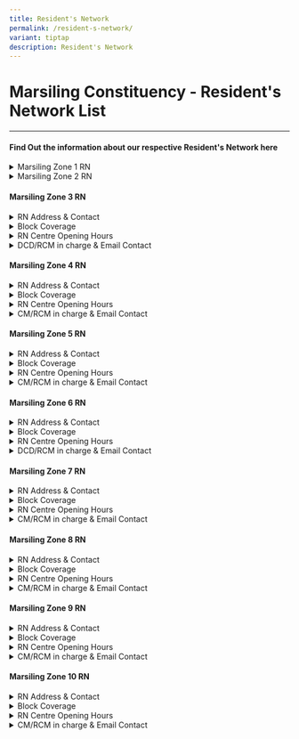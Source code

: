 ```yaml
---
title: Resident's Network
permalink: /resident-s-network/
variant: tiptap
description: Resident's Network
---
```

<h1>Marsiling Constituency - Resident's Network List</h1>
<hr>
<h4><strong>Find Out the information about our respective Resident's Network here</strong></h4>
<p></p>
<div data-type="detailGroup" class="isomer-accordion isomer-accordion-white">
<details class="isomer-details">
<summary>Marsiling Zone 1 RN</summary>
<div data-type="detailsContent" class="isomer-details-content">
<ol data-tight="true" class="tight">
<li>
<p>Blk 32 Marsiling Drive #01-339 S(730032)</p>
</li>
<li>
<p><strong>Tel: 6368 2532&nbsp;</strong>
</p>
</li>
<li>
<p></p>
<div class="iframe-wrapper">
<iframe allowfullscreen="true" frameborder="0" src="https://www.google.com/maps/embed?pb=!1m18!1m12!1m3!1d7977.142732774448!2d103.76823908933954!3d1.4325097628478192!2m3!1f0!2f0!3f0!3m2!1i1024!2i768!4f13.1!3m3!1m2!1s0x31da12532096fa39%3A0x2398712dd78ed26b!2sMarsiling!5e0!3m2!1sen!2ssg!4v1730288342390!5m2!1sen!2ssg"></iframe>
</div>
</li>
<li>
<p>Images of the RN</p>
<table style="minWidth: 50px">
<colgroup>
<col>
<col>
</colgroup>
<tbody>
<tr>
<td rowspan="1" colspan="1">
<p>Entrance</p>
</td>
<td rowspan="1" colspan="1">
<p></p>
<div class="isomer-image-wrapper">
<img style="width: 100%" height="auto" width="100%" alt="" src="/images/Screenshot_2024_10_30_194629.png">
</div>
</td>
</tr>
<tr>
<td rowspan="1" colspan="1">
<p>Interior</p>
</td>
<td rowspan="1" colspan="1">
<p></p>
</td>
</tr>
</tbody>
</table>
</li>
</ol>
</div>
</details>
<details class="isomer-details">
<summary>Marsiling Zone 2 RN</summary>
<div data-type="detailsContent" class="isomer-details-content">
<ol data-tight="true" class="tight">
<li>
<p>Blk 8 Marsiling Drive #01-18 S(730008)&nbsp;&nbsp;</p>
</li>
<li>
<p><strong>Tel: 6610 6732</strong>&nbsp;</p>
</li>
<li>
<p></p>
<div class="iframe-wrapper">
<iframe style="border:0;" height="300" width="400" allowfullscreen="true" frameborder="0" src="https://www.google.com/maps/embed?pb=!1m18!1m12!1m3!1d3988.5572251818553!2d103.7740905249659!3d1.440610048545823!2m3!1f0!2f0!3f0!3m2!1i1024!2i768!4f13.1!3m3!1m2!1s0x31da130019c1ecb7%3A0x2058fff1b28cecdb!2sMarsiling%20Zone%202%20Residents'%20Network!5e0!3m2!1sen!2ssg!4v1730288975381!5m2!1sen!2ssg"></iframe>
</div>
</li>
<li>
<p>Images of the RN</p>
<table style="minWidth: 50px">
<colgroup>
<col>
<col>
</colgroup>
<tbody>
<tr>
<td rowspan="1" colspan="1">
<p>Entrance</p>
</td>
<td rowspan="1" colspan="1">
<p></p>
<div class="isomer-image-wrapper">
<img style="width: 100%" height="auto" width="100%" alt="" src="/images/marsiling_zone_2_rn.jpg">
</div>
</td>
</tr>
<tr>
<td rowspan="1" colspan="1">
<p>Interior</p>
</td>
<td rowspan="1" colspan="1">
<p></p>
</td>
</tr>
</tbody>
</table>
</li>
</ol>
</div>
</details>
</div>
<p></p>
<h4><strong>Marsiling Zone 3 RN</strong></h4>
<div data-type="detailGroup" class="isomer-accordion isomer-accordion-white">
<details class="isomer-details">
<summary>RN Address &amp; Contact</summary>
<div data-type="detailsContent" class="isomer-details-content">
<ul data-tight="true" class="tight">
<li>
<p>Blk 123 Marsiling Rise #01-98 S(730123)&nbsp;</p>
</li>
<li>
<p><strong>Tel: 6368 6362</strong>
</p>
</li>
</ul>
</div>
</details>
<details class="isomer-details">
<summary>Block Coverage</summary>
<div data-type="detailsContent" class="isomer-details-content">
<ul data-tight="true" class="tight">
<li>
<p>Block 122 – 143 Marsiling Rise/Roadblocks 180A – 180C Marsiling Road&nbsp;</p>
</li>
<li>
<p>No. of Blocks 25&nbsp;</p>
</li>
<li>
<p>No. of Units :2002&nbsp;</p>
</li>
<li>
<p>Noticeboard: 26 nos ( 26 posters)&nbsp;</p>
</li>
</ul>
</div>
</details>
<details class="isomer-details">
<summary>RN Centre Opening Hours</summary>
<div data-type="detailsContent" class="isomer-details-content">
<ul data-tight="true" class="tight">
<li>
<p>Sat &amp; Sun OFF&nbsp;</p>
</li>
<li>
<p>Mon: 9:00am – 7:00pm&nbsp;</p>
</li>
<li>
<p>Tue/Wed: 11:00am -9:00pm</p>
</li>
</ul>
</div>
</details>
<details class="isomer-details">
<summary>DCD/RCM in charge &amp; Email Contact</summary>
<div data-type="detailsContent" class="isomer-details-content">
<ul data-tight="true" class="tight">
<li>
<p>DCD<strong>: Nur</strong>&nbsp;<a href="mailto:Nur_Fathona_Ahmad@pa.gov.sg" rel="noopener noreferrer nofollow" target="_blank">Nur_Fathona_Ahmad@pa.gov.sg</a>&nbsp;</p>
</li>
<li>
<p>RCM: <strong>Florence Yap</strong>, <strong>9720 7874</strong>&nbsp;Florence_YAP_from.TP@gov.sg</p>
</li>
</ul>
</div>
</details>
</div>
<p></p>
<h4><strong>Marsiling Zone 4 RN</strong></h4>
<div data-type="detailGroup" class="isomer-accordion isomer-accordion-white">
<details class="isomer-details">
<summary>RN Address &amp; Contact</summary>
<div data-type="detailsContent" class="isomer-details-content">
<ul data-tight="true" class="tight">
<li>
<p>Blk 160 Woodlands St 13 #01-649 S(730160)&nbsp;</p>
</li>
<li>
<p><strong>Tel: 6367 2357</strong>
</p>
</li>
</ul>
</div>
</details>
<details class="isomer-details">
<summary>Block Coverage</summary>
<div data-type="detailsContent" class="isomer-details-content">
<ul data-tight="true" class="tight">
<li>
<p>Block 144 – 166 Woodlands St 13&nbsp;</p>
</li>
<li>
<p>No. of Blocks 23&nbsp;</p>
</li>
<li>
<p>No. of Units :1895&nbsp;</p>
</li>
<li>
<p>Noticeboard: 24 (Big), 42(Small)/ 66 Posters&nbsp;</p>
</li>
</ul>
</div>
</details>
<details class="isomer-details">
<summary>RN Centre Opening Hours</summary>
<div data-type="detailsContent" class="isomer-details-content">
<ul data-tight="true" class="tight">
<li>
<p>Sat &amp; Sun: OFF&nbsp;</p>
</li>
<li>
<p>Mon: 9:00am&nbsp;</p>
</li>
<li>
<p>Tue/Wed: 11:00am – 9:00pm</p>
</li>
</ul>
</div>
</details>
<details class="isomer-details">
<summary>CM/RCM in charge &amp; Email Contact</summary>
<div data-type="detailsContent" class="isomer-details-content">
<ul data-tight="true" class="tight">
<li>
<p>CM:<strong> Justin</strong>&nbsp;Justin _<a href="mailto:YEONG@pa.gov.sg" rel="noopener noreferrer nofollow" target="_blank">YEONG@pa.gov.sg</a>&nbsp;</p>
</li>
<li>
<p>RCM: <strong>Keng Boon</strong>,<strong>9624 5395</strong>&nbsp;Keng_Boon_LIM_from.TP@pa.gov.sg</p>
</li>
</ul>
</div>
</details>
</div>
<p></p>
<h4><strong>Marsiling Zone 5 RN</strong></h4>
<div data-type="detailGroup" class="isomer-accordion isomer-accordion-white">
<details class="isomer-details">
<summary>RN Address &amp; Contact</summary>
<div data-type="detailsContent" class="isomer-details-content">
<ul data-tight="true" class="tight">
<li>
<p>Blk 178 Woodlands St 13 #01-301 S(730178)&nbsp;</p>
</li>
<li>
<p><strong>Tel: 6365 7454</strong>
</p>
</li>
</ul>
</div>
</details>
<details class="isomer-details">
<summary>Block Coverage</summary>
<div data-type="detailsContent" class="isomer-details-content">
<ul data-tight="true" class="tight">
<li>
<p>Block 167-179 Woodlands St 11/13&nbsp;</p>
</li>
<li>
<p>No. of Blocks 13&nbsp;</p>
</li>
<li>
<p>No. of Units :989&nbsp;</p>
</li>
<li>
<p>Noticeboard: 16 nos (16 posters)</p>
</li>
</ul>
</div>
</details>
<details class="isomer-details">
<summary>RN Centre Opening Hours</summary>
<div data-type="detailsContent" class="isomer-details-content">
<ul data-tight="true" class="tight">
<li>
<p>Mon &amp; Sun: OFF&nbsp;</p>
</li>
<li>
<p>Tue/Thu/Fri: 2:00pm – 10:00pm&nbsp;</p>
</li>
<li>
<p>Wed/Sat:&nbsp; 8:30am -5:30pm&nbsp;</p>
</li>
</ul>
</div>
</details>
<details class="isomer-details">
<summary>CM/RCM in charge &amp; Email Contact</summary>
<div data-type="detailsContent" class="isomer-details-content">
<ul data-tight="true" class="tight">
<li>
<p>CM: <strong>Troy Lim</strong>&nbsp;<a href="mailto:Troy_LIM_@pa.gov.sg" rel="noopener noreferrer nofollow" target="_blank">Troy_LIM_@pa.gov.sg</a>&nbsp;</p>
</li>
<li>
<p>RCM: <strong>Jessica Loh, 9644 9148</strong>&nbsp;Jessica_LOH_from.TP@pa.gov.sg</p>
</li>
</ul>
</div>
</details>
</div>
<p></p>
<h4><strong>Marsiling Zone 6 RN</strong></h4>
<div data-type="detailGroup" class="isomer-accordion isomer-accordion-white">
<details class="isomer-details">
<summary>RN Address &amp; Contact</summary>
<div data-type="detailsContent" class="isomer-details-content">
<ul data-tight="true" class="tight">
<li>
<p>Blk 102 Woodlands St 13 #01-236 S(730102)&nbsp;</p>
</li>
<li>
<p><strong>Tel: 6363 3870</strong>
</p>
</li>
</ul>
</div>
</details>
<details class="isomer-details">
<summary>Block Coverage</summary>
<div data-type="detailsContent" class="isomer-details-content">
<ul data-tight="true" class="tight">
<li>
<p>Block 101 – 113 Woodlands St 13&nbsp;/Blocks 114 – 121 Marsiling Rise&nbsp;</p>
</li>
<li>
<p>No. of Blocks 21&nbsp;</p>
</li>
<li>
<p>No. of Units :1293&nbsp;</p>
</li>
<li>
<p>Noticeboard: 19 nos (26 posters) TBA&nbsp;</p>
</li>
</ul>
</div>
</details>
<details class="isomer-details">
<summary>RN Centre Opening Hours</summary>
<div data-type="detailsContent" class="isomer-details-content">
<ul data-tight="true" class="tight">
<li>
<p>Mon &amp; Sun: OFF&nbsp;</p>
</li>
<li>
<p>Tue /Wed/Thu/Fri/Sat:&nbsp;&nbsp;9:30am – 6:00pm&nbsp;</p>
</li>
</ul>
</div>
</details>
<details class="isomer-details">
<summary>DCD/RCM in charge &amp; Email Contact</summary>
<div data-type="detailsContent" class="isomer-details-content">
<ul data-tight="true" class="tight">
<li>
<p>DCD: <strong>Joy Ang</strong>&nbsp;<a href="mailto:Joy_ANG@pa.gov.sg" rel="noopener noreferrer nofollow" target="_blank">Joy_ANG@pa.gov.sg</a>&nbsp;&nbsp;</p>
</li>
<li>
<p>RCM: <strong>May Yee, 8139 9913</strong>&nbsp;May _YEE_from.TP@pa.gov.sg</p>
</li>
</ul>
</div>
</details>
</div>
<p></p>
<h4><strong>Marsiling Zone 7 RN</strong></h4>
<div data-type="detailGroup" class="isomer-accordion isomer-accordion-white">
<details class="isomer-details">
<summary>RN Address &amp; Contact</summary>
<div data-type="detailsContent" class="isomer-details-content">
<ul data-tight="true" class="tight">
<li>
<p>Blk 206 Marsiling Drive #01-298 S(730206)</p>
</li>
<li>
<p><strong>Tel: 6367 9113</strong>
</p>
</li>
</ul>
</div>
</details>
<details class="isomer-details">
<summary>Block Coverage</summary>
<div data-type="detailsContent" class="isomer-details-content">
<ul data-tight="true" class="tight">
<li>
<p>Block 201 – 206 Marsiling Drive&nbsp;/Blocks 212 – 218 Marsiling Crescent/Lane&nbsp;</p>
</li>
<li>
<p>No. of Blocks 13&nbsp;</p>
</li>
<li>
<p>No. of Units :1793&nbsp;</p>
</li>
<li>
<p>Noticeboard: 27 nos (27 posters)&nbsp;</p>
</li>
</ul>
</div>
</details>
<details class="isomer-details">
<summary>RN Centre Opening Hours</summary>
<div data-type="detailsContent" class="isomer-details-content">
<ul data-tight="true" class="tight">
<li>
<p>Mon &amp; Sun: OFF&nbsp;</p>
</li>
<li>
<p>Tue / Thu: 9:00am -5:00pm&nbsp;</p>
</li>
<li>
<p>Wed:&nbsp;&nbsp;&nbsp;&nbsp;&nbsp; 2:00pm -10:00pm&nbsp;</p>
</li>
<li>
<p>Fri/ Sat: 10am – 7:00pm</p>
</li>
</ul>
</div>
</details>
<details class="isomer-details">
<summary>CM/RCM in charge &amp; Email Contact</summary>
<div data-type="detailsContent" class="isomer-details-content">
<ul data-tight="true" class="tight">
<li>
<p>CM: <strong>Azeera</strong>&nbsp;<a href="mailto:Azeera_JOHAN@pa.gov.sg" rel="noopener noreferrer nofollow" target="_blank">Azeera_JOHAN@pa.gov.sg</a>&nbsp;</p>
</li>
<li>
<p>RCM: <strong>Fanny Soh, 9048 0241</strong>&nbsp;Fanny_SOH_from.TP@pa.gov.sg</p>
</li>
</ul>
</div>
</details>
</div>
<p></p>
<h4><strong>Marsiling Zone 8 RN</strong></h4>
<div data-type="detailGroup" class="isomer-accordion isomer-accordion-white">
<details class="isomer-details">
<summary>RN Address &amp; Contact</summary>
<div data-type="detailsContent" class="isomer-details-content">
<ul data-tight="true" class="tight">
<li>
<p>Blk 2 Marsiling Drive #01-45 S(730002)&nbsp;</p>
</li>
<li>
<p><strong>Tel: 6996 1759</strong>
</p>
</li>
</ul>
</div>
</details>
<details class="isomer-details">
<summary>Block Coverage</summary>
<div data-type="detailsContent" class="isomer-details-content">
<ul data-tight="true" class="tight">
<li>
<p>Block 1 - 5 &amp; 5A Marsiling Drive&nbsp;</p>
</li>
<li>
<p>No. of Blocks :6&nbsp;</p>
</li>
<li>
<p>No. of Units :1517&nbsp;</p>
</li>
<li>
<p>Noticeboard: 20 nos (20 posters)&nbsp;</p>
</li>
</ul>
</div>
</details>
<details class="isomer-details">
<summary>RN Centre Opening Hours</summary>
<div data-type="detailsContent" class="isomer-details-content">
<p></p>
</div>
</details>
<details class="isomer-details">
<summary>CM/RCM in charge &amp; Email Contact</summary>
<div data-type="detailsContent" class="isomer-details-content">
<ul data-tight="true" class="tight">
<li>
<p>CM: <strong>John Cheok</strong>  <a href="mailto:John_CHEOK@pa.gov.sg" rel="noopener noreferrer nofollow" target="_blank">John_CHEOK@pa.gov.sg</a>&nbsp;</p>
</li>
<li>
<p>RCM: <strong>Hazlene Abdul Majeed 8891 8177</strong>&nbsp;Hazlene_ABDUL_MAJEED_from.TP@pa.gov.sg</p>
</li>
</ul>
</div>
</details>
</div>
<p></p>
<h4><strong>Marsiling Zone 9 RN</strong></h4>
<div data-type="detailGroup" class="isomer-accordion isomer-accordion-white">
<details class="isomer-details">
<summary>RN Address &amp; Contact</summary>
<div data-type="detailsContent" class="isomer-details-content">
<ul data-tight="true" class="tight">
<li>
<p>Blk 185B Woodlands St 13 #02-671 S(732185)&nbsp;&nbsp;</p>
</li>
<li>
<p><strong>Tel: 6802 8923</strong>
</p>
</li>
</ul>
</div>
</details>
<details class="isomer-details">
<summary>Block Coverage</summary>
<div data-type="detailsContent" class="isomer-details-content">
<ul data-tight="true" class="tight">
<li>
<p>Blocks 182A/182B/183A/183B/184A/184B/185A/185B/185C Woodlands St 13&nbsp;</p>
</li>
<li>
<p>No. of Blocks 9&nbsp;</p>
</li>
<li>
<p>No. of Units : 1746&nbsp;</p>
</li>
<li>
<p>Noticeboard: 9 nos (9 posters)&nbsp;&nbsp;</p>
</li>
</ul>
</div>
</details>
<details class="isomer-details">
<summary>RN Centre Opening Hours</summary>
<div data-type="detailsContent" class="isomer-details-content">
<ul data-tight="true" class="tight">
<li>
<p>Mon &amp; Sun: OFF&nbsp;</p>
</li>
</ul>
</div>
</details>
<details class="isomer-details">
<summary>CM/RCM in charge &amp; Email Contact</summary>
<div data-type="detailsContent" class="isomer-details-content">
<ul data-tight="true" class="tight">
<li>
<p>CM: <strong>Ganapathy</strong>&nbsp;<a href="mailto:Gana_THANABALAN@pa.gov.sg" rel="noopener noreferrer nofollow" target="_blank">Gana_THANABALAN@pa.gov.sg</a>&nbsp;&nbsp;</p>
</li>
<li>
<p>RCM: <strong>Peter Ong, 9145 9886</strong>&nbsp;</p>
<p>Peter_ONG_From.TP@pa.gov.sg</p>
</li>
</ul>
</div>
</details>
</div>
<p></p>
<h4><strong>Marsiling Zone 10 RN</strong></h4>
<div data-type="detailGroup" class="isomer-accordion isomer-accordion-white">
<details class="isomer-details">
<summary>RN Address &amp; Contact</summary>
<div data-type="detailsContent" class="isomer-details-content">
<ul data-tight="true" class="tight">
<li>
<p>Blk 188B Woodlands St 13 #02-671 S(732188)&nbsp;</p>
</li>
<li>
<p><strong>Tel: 6802 8923</strong>
</p>
</li>
</ul>
</div>
</details>
<details class="isomer-details">
<summary>Block Coverage</summary>
<div data-type="detailsContent" class="isomer-details-content">
<ul data-tight="true" class="tight">
<li>
<p>Blocks 187 – 189B Marsiling Road&nbsp;</p>
</li>
</ul>
</div>
</details>
<details class="isomer-details">
<summary>RN Centre Opening Hours</summary>
<div data-type="detailsContent" class="isomer-details-content">
<p></p>
</div>
</details>
<details class="isomer-details">
<summary>CM/RCM in charge &amp; Email Contact</summary>
<div data-type="detailsContent" class="isomer-details-content">
<ul data-tight="true" class="tight">
<li>
<p>CM: <strong>Ganapathy</strong>&nbsp;Justin_YEONG @<a href="http://pa.gov.sg" rel="noopener noreferrer nofollow" target="_blank">pa.gov.sg</a>&nbsp;</p>
</li>
<li>
<p>RCM: <strong>Jane Fong, 9767 8676</strong>&nbsp;Jane_Fong_from.TP@pa.gov.sg</p>
</li>
</ul>
</div>
</details>
</div>
<p></p>